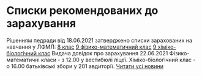 
# Списки рекомендованих до зарахування
Рішенням педради від 18.06.2021 затверджено списки зарахованих на навчання у ЛФМЛ:
[8 клас](/files/списки-рекомендованих-до-зарахування/8-клас.pdf)
[9 фізико-математичний клас](/files/списки-рекомендованих-до-зарахування/9фм.pdf)
[9 хіміко-біологічний клас](/files/списки-рекомендованих-до-зарахування/9хб.pdf)
Видача довідок про зарахування 22.06.2021
Фізико-математичні класи - з 12.00 у вестибюлі ліцеї.
Хіміко-біологічний клас - о 16.00 батьківські збори у 201 авдиторії.
[Читати усі новини](/news)
       